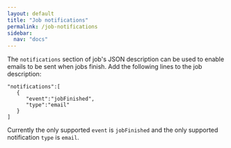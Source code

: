 ```yaml
---
layout: default
title: "Job notifications"
permalink: /job-notifications
sidebar:
  nav: "docs"
---
```


The `notifications` section of job's JSON description can be used to enable emails to be sent when jobs finish. Add the following lines
to the job description:
```
"notifications":[
   {
      "event":"jobFinished",
      "type":"email"
   }
]
```
Currently the only supported `event` is `jobFinished` and the only supported notification `type` is `email`.
